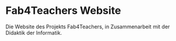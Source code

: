 Fab4Teachers Website
===================

Die Website des Projekts Fab4Teachers, in Zusammenarbeit mit der Didaktik der Informatik.